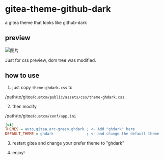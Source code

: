 # gitea-theme-github-dark

a gitea theme that looks like github-dark

## preview

![图片](https://github.com/sb-child/gitea-theme-github-dark/assets/55868015/2dd4033f-ebcd-4fdf-af2f-fcd16cce3740)

Just for css preview, dom tree was modified.

## how to use

1. just copy `theme-ghdark.css` to

/path/to/gitea/`custom/public/assets/css/theme-ghdark.css`

2. then modify 

/path/to/gitea/`custom/conf/app.ini`

```ini
[ui]
THEMES = auto,gitea,arc-green,ghdark ; <- Add "ghdark" here
DEFAULT_THEME = ghdark               ; <- and change the default theme
```

3. restart gitea and change your prefer theme to "ghdark"

4. enjoy!
